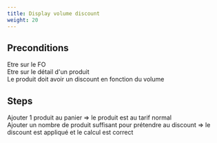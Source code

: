 ```yaml
---
title: Display volume discount
weight: 20
---
```


## Preconditions

Etre sur le FO\
Etre sur le détail d'un produit\
Le produit doit avoir un discount en fonction du volume
## Steps

Ajouter 1 produit au panier => le produit est au tarif normal\
Ajouter un nombre de produit suffisant pour prétendre au discount => le discount est appliqué et le calcul est correct


